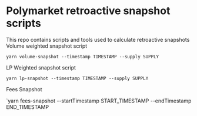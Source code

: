 # Polymarket retroactive snapshot scripts

This repo contains scripts and tools used to calculate retroactive snapshots
Volume weighted snapshot script

`yarn volume-snapshot --timestamp TIMESTAMP --supply SUPPLY`

LP Weighted snapshot script

`yarn lp-snapshot --timestamp TIMESTAMP --supply SUPPLY`


Fees Snapshot

`yarn fees-snapshot --startTimestamp START_TIMESTAMP --endTimestamp END_TIMESTAMP